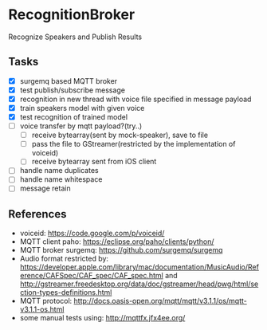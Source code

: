 # RecognitionBroker
Recognize Speakers and Publish Results

## Tasks
- [x] surgemq based MQTT broker
- [x] test publish/subscribe message
- [x] recognition in new thread with voice file specified in message payload
- [x] train speakers model with given voice
- [x] test recognition of trained model
- [ ] voice transfer by mqtt payload?(try..)
    - [ ] receive bytearray(sent by mock-speaker), save to file
    - [ ] pass the file to GStreamer(restricted by the implementation of voiceid)
    - [ ] receive bytearray sent from iOS client
- [ ] handle name duplicates
- [ ] handle name whitespace
- [ ] message retain

## References
* voiceid: https://code.google.com/p/voiceid/
* MQTT client paho: https://eclipse.org/paho/clients/python/
* MQTT broker surgemq: https://github.com/surgemq/surgemq
* Audio format restricted by: https://developer.apple.com/library/mac/documentation/MusicAudio/Reference/CAFSpec/CAF_spec/CAF_spec.html and http://gstreamer.freedesktop.org/data/doc/gstreamer/head/pwg/html/section-types-definitions.html
* MQTT protocol: http://docs.oasis-open.org/mqtt/mqtt/v3.1.1/os/mqtt-v3.1.1-os.html
* some manual tests using: http://mqttfx.jfx4ee.org/ 